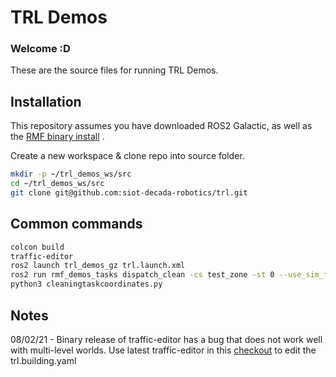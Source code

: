 # TRL Demos 
### Welcome :D
These are the source files for running TRL Demos.
## Installation
This repository assumes you have downloaded ROS2 Galactic, as well as the [RMF binary install](https://github.com/open-rmf/rmf) .

Create a new workspace & clone repo into source folder.
```sh
mkdir -p ~/trl_demos_ws/src
cd ~/trl_demos_ws/src
git clone git@github.com:siot-decada-robotics/trl.git
```
## Common commands
```sh
colcon build
traffic-editor
ros2 launch trl_demos_gz trl.launch.xml
ros2 run rmf_demos_tasks dispatch_clean -cs test_zone -st 0 --use_sim_time
python3 cleaningtaskcoordinates.py 
```
## Notes
08/02/21 - Binary release of traffic-editor has a bug that does not work well with multi-level worlds. Use latest traffic-editor in this [checkout](https://github.com/open-rmf/rmf_traffic_editor/tree/bug/fully_transform_vertex_point_in_properties_pane) to edit the trl.building.yaml
